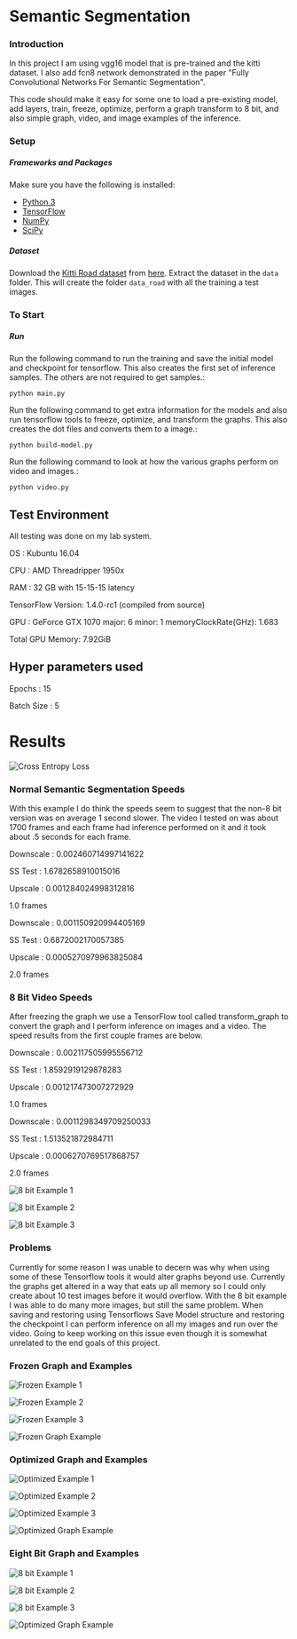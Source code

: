 # Semantic Segmentation
### Introduction
In this project I am using vgg16 model that is pre-trained and the kitti dataset.  I also add fcn8 network demonstrated in the paper "Fully Convolutional Networks For Semantic Segmentation".

This code should make it easy for some one to load a pre-existing model, add layers, train, freeze, optimize, perform a graph transform to 8 bit, and also simple graph, video, and image examples of the inference.

### Setup
##### Frameworks and Packages
Make sure you have the following is installed:
 - [Python 3](https://www.python.org/)
 - [TensorFlow](https://www.tensorflow.org/)
 - [NumPy](http://www.numpy.org/)
 - [SciPy](https://www.scipy.org/)
##### Dataset
Download the [Kitti Road dataset](http://www.cvlibs.net/datasets/kitti/eval_road.php) from [here](http://www.cvlibs.net/download.php?file=data_road.zip).  Extract the dataset in the `data` folder.  This will create the folder `data_road` with all the training a test images.

### To Start

##### Run
Run the following command to run the training and save the initial model and checkpoint for tensorflow. This also creates the first set of inference samples.  The others are not required to get samples.:
```
python main.py
```

Run the following command to get extra information for the models and also run tensorflow tools to freeze, optimize, and transform the graphs.  This also creates the dot files and converts them to a image.:
```
python build-model.py
```

Run the following command to look at how the various graphs perform on video and images.:
```
python video.py
```

## Test Environment
All testing was done on my lab system.


OS : Kubuntu 16.04

CPU : AMD Threadripper 1950x

RAM : 32 GB with 15-15-15 latency

TensorFlow Version: 1.4.0-rc1 (compiled from source)

GPU : GeForce GTX 1070 major: 6 minor: 1 memoryClockRate(GHz): 1.683

Total GPU Memory: 7.92GiB


## Hyper parameters used
Epochs : 15

Batch Size : 5


# Results
![Cross Entropy Loss](runs/normal/1508797633.1374235.png?raw=true "Cross Entropy Loss")

### Normal Semantic Segmentation Speeds
With this example I do think the speeds seem to suggest that the non-8 bit version was on average 1 second slower.  The video I tested on was about 1700 frames and each frame had inference performed on it and it took about .5 seconds for each frame.

Downscale : 0.002460714997141622

SS Test : 1.6782658910015016

Upscale : 0.001284024998312816

1.0 frames


Downscale : 0.001150920994405169

SS Test : 0.6872002170057385

Upscale : 0.0005270979963825084

2.0 frames


### 8 Bit Video Speeds
After freezing the graph we use a TensorFlow tool called transform_graph to convert the graph and I perform inference on images and a video.  The speed results from the first couple frames are below.

Downscale : 0.002117505995556712

SS Test : 1.8592919129878283

Upscale : 0.001217473007272929

1.0 frames


Downscale : 0.0011298349709250033

SS Test : 1.513521872984711

Upscale : 0.0006270769517868757

2.0 frames

![8 bit Example 1](runs/eight_bit/1508725963.9354362/um_000000.png?raw=true "Example 1")

![8 bit Example 2](runs/eight_bit/1508725963.9354362/um_000006.png?raw=true "Example 2")

![8 bit Example 3](runs/eight_bit/1508725963.9354362/um_000009.png?raw=true "Example 3")

### Problems
Currently for some reason I was unable to decern was why when using some of these Tensorflow tools it would alter graphs beyond use.  Currently the graphs get altered in a way that eats up all memory so I could only create about 10 test images before it would overflow.  With the 8 bit example I was able to do many more images, but still the same problem.  When saving and restoring using Tensorflows Save Model structure and restoring the checkpoint I can perform inference on all my images and run over the video.  Going to keep working on this issue even though it is somewhat unrelated to the end goals of this project.

### Frozen Graph and Examples
![Frozen Example 1](runs/freeze/1508772627.4712257/um_000009.png?raw=true "Example 1")

![Frozen Example 2](runs/freeze/1508772627.4712257/um_000017.png?raw=true "Example 2")

![Frozen Example 3](runs/freeze/1508772627.4712257/um_000090.png?raw=true "Example 3")

![Frozen Graph Example](runs/freeze/graph.dot.png?raw=true "Frozen Graph Example")

### Optimized Graph and Examples
![Optimized Example 1](runs/optimized/1508772893.5949483/um_000009.png?raw=true "Example 1")

![Optimized Example 2](runs/optimized/1508772893.5949483/um_000017.png?raw=true "Example 2")

![Optimized Example 3](runs/optimized/1508772893.5949483/um_000090.png?raw=true "Example 3")

![Optimized Graph Example](runs/optimized/graph.dot.png?raw=true "Optimized Graph Example")

### Eight Bit Graph and Examples
![8 bit Example 1](runs/eight_bit/1508801115.3053203/um_000009.png?raw=true "Example 1")

![8 bit Example 2](runs/eight_bit/1508801115.3053203/um_000017.png?raw=true "Example 2")

![8 bit Example 3](runs/eight_bit/1508801115.3053203/um_000090.png?raw=true "Example 3")

![Optimized Graph Example](runs/eight_bit/graph.dot.png?raw=true "Eight Bit Graph Example")